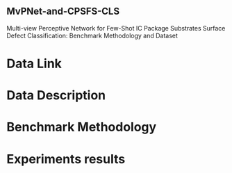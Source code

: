 ## MvPNet-and-CPSFS-CLS
Multi-view Perceptive Network for Few-Shot IC Package Substrates Surface Defect Classification: Benchmark Methodology and Dataset

# Data Link


# Data Description


# Benchmark Methodology


# Experiments results


